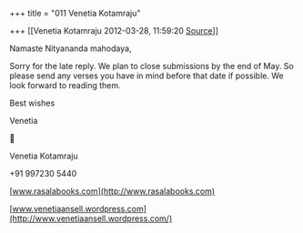 +++
title = "011 Venetia Kotamraju"

+++
[[Venetia Kotamraju	2012-03-28, 11:59:20 [Source](https://groups.google.com/g/samskrita/c/ii5_VHBuT5A)]]



Namaste Nityananda mahodaya,

Sorry for the late reply. We plan to close submissions by the end of May. So please send any verses you have in mind before that date if possible. We look forward to reading them.

Best wishes

Venetia



Venetia Kotamraju

+91 997230 5440

[www.rasalabooks.com](http://www.rasalabooks.com)

[www.venetiaansell.wordpress.com](http://www.venetiaansell.wordpress.com/)

  


